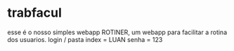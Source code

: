 # trabfacul
esse é o nosso simples webapp ROTINER, um webapp para facilitar a rotina dos usuarios.
login / pasta index = LUAN
senha = 123
